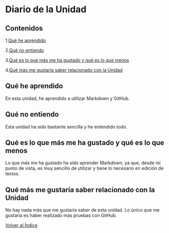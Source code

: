 # Diario de la Unidad 

 ## Contenidos
 
 1.[Qué he aprendido](#qué-he-aprendido)
 
 2.[Qué no entiendo](#qué-no-entiendo)
 
 3.[Qué es lo que más me ha gustado y qué es lo que menos](#qué-es-lo-que-más-me-ha-gustado-y-qué-es-lo-que-menos)
 
 4.[Qué más me gustaría saber relacionado con la Unidad](#qué-más-me-gustaría-saber-relacionado-con-la-unidad)
 
  
## Qué he aprendido

En esta unidad, he aprendido a utilizar Markdown y GitHub.
  
## Qué no entiendo

Esta unidad ha sido bastante sencilla y he entendido todo.
  
## Qué es lo que más me ha gustado y qué es lo que menos

Lo que más me ha gustado ha sido aprender Markdown, ya que, desde mi punto de vista, es muy sencillo de utilizar y tiene lo necesario en edición de textos.
  
## Qué más me gustaría saber relacionado con la Unidad

No hay nada más que me gustaría saber de esta unidad. Lo único que me gustaría es haber realizado más pruebas con GitHub.

[Volver al Índice](Index.md)
